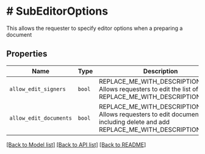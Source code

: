 # # SubEditorOptions

This allows the requester to specify editor options when a preparing a document

## Properties

Name | Type | Description | Notes
------------ | ------------- | ------------- | -------------
| `allow_edit_signers` | ```bool``` | REPLACE_ME_WITH_DESCRIPTION_BEGIN Allows requesters to edit the list of signers REPLACE_ME_WITH_DESCRIPTION_END |  [default to false] |
| `allow_edit_documents` | ```bool``` | REPLACE_ME_WITH_DESCRIPTION_BEGIN Allows requesters to edit documents, including delete and add REPLACE_ME_WITH_DESCRIPTION_END |  [default to false] |

[[Back to Model list]](../../README.md#models) [[Back to API list]](../../README.md#endpoints) [[Back to README]](../../README.md)
